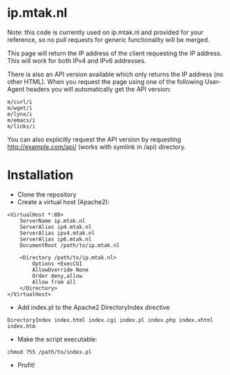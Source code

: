 ip.mtak.nl
==========
Note: this code is currently used on ip.mtak.nl and provided for your reference, so no pull requests for generic functionality will be merged.

This page will return the IP address of the client requesting the IP address. This will work for both IPv4 and IPv6 addresses.

There is also an API version available which only returns the IP address (no other HTML). When you request the page using one of the following User-Agent headers you will automatically get the API version:

    m/curl/i
    m/wget/i
    m/lynx/i
    m/emacs/i
    m/links/i

You can also explicitly request the API version by requesting http://example.com/api/ (works with symlink in /api) directory.

Installation
==
* Clone the repository
* Create a virtual host (Apache2):
```
<VirtualHost *:80>
	ServerName ip.mtak.nl
	ServerAlias ip4.mtak.nl
	ServerAlias ipv4.mtak.nl
	ServerAlias ip6.mtak.nl
	DocumentRoot /path/to/ip.mtak.nl

	<Directory /path/to/ip.mtak.nl>
		Options +ExecCGI
		AllowOverride None
		Order deny,allow
		Allow from all
	</Directory>
</VirtualHost>
```
* Add index.pl to the Apache2 DirectoryIndex directive
```
DirectoryIndex index.html index.cgi index.pl index.php index.xhtml index.htm
```
* Make the script executable:
```
chmod 755 /path/to/index.pl
```
* Profit!


